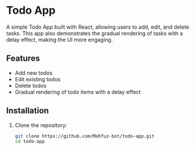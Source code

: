 # Todo App

A simple Todo App built with React, allowing users to add, edit, and delete tasks. This app also demonstrates the gradual rendering of tasks with a delay effect, making the UI more engaging.

## Features

-  Add new todos
-  Edit existing todos
-  Delete todos
-  Gradual rendering of todo items with a delay effect

## Installation

1. Clone the repository:

   ```bash
   git clone https://github.com/Mahfuz-bot/todo-app.git
   cd todo-app
   ```
